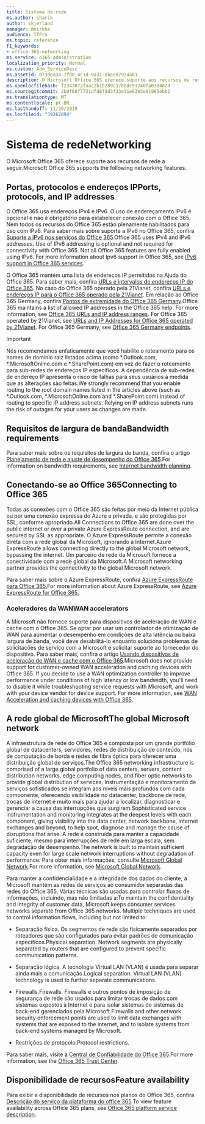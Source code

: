 ```yaml
---
title: Sistema de rede
ms.author: sharik
author: skjerland
manager: mnirkhe
audience: ITPro
ms.topic: reference
f1_keywords:
- office-365-networking
ms.service: o365-administration
localization_priority: Normal
ms.custom: Adm_ServiceDesc
ms.assetid: 073dea34-7fd8-4c1d-9a31-6bee87924a81
description: O Microsoft Office 365 oferece suporte aos recursos de rede a seguir.
ms.openlocfilehash: f2343872faac2b1b289c37b8dc91240fa030482d
ms.sourcegitcommit: 2b9f68f7731dfd6f9d3f33e31e6303e81985ebb2
ms.translationtype: MT
ms.contentlocale: pt-BR
ms.lasthandoff: 11/26/2019
ms.locfileid: "39262894"
---
```

# <a name="networking"></a><span data-ttu-id="b3ab4-103">Sistema de rede</span><span class="sxs-lookup"><span data-stu-id="b3ab4-103">Networking</span></span>

<span data-ttu-id="b3ab4-104">O Microsoft Office 365 oferece suporte aos recursos de rede a seguir.</span><span class="sxs-lookup"><span data-stu-id="b3ab4-104">Microsoft Office 365 supports the following networking features.</span></span>
  
## <a name="ports-protocols-and-ip-addresses"></a><span data-ttu-id="b3ab4-105">Portas, protocolos e endereços IP</span><span class="sxs-lookup"><span data-stu-id="b3ab4-105">Ports, protocols, and IP addresses</span></span>

<span data-ttu-id="b3ab4-p101">O Office 365 usa endereços IPv4 e IPv6. O uso de endereçamento IPv6 é opcional e não é obrigatório para estabelecer conexão com o Office 365. Nem todos os recursos do Office 365 estão plenamente habilitados para uso com IPv6. Para saber mais sobre suporte a IPv6 no Office 365, confira [Suporte a IPv6 nos serviços do Office 365](https://docs.microsoft.com/office365/enterprise/ipv6-support).</span><span class="sxs-lookup"><span data-stu-id="b3ab4-p101">Office 365 uses IPv4 and IPv6 addresses. Use of IPv6 addressing is optional and not required for connectivity with Office 365. Not all Office 365 features are fully enabled using IPv6. For more information about Ipv6 support in Office 365, see [IPv6 support in Office 365 services](https://docs.microsoft.com/office365/enterprise/ipv6-support).</span></span>
  
<span data-ttu-id="b3ab4-p102">O Office 365 mantém uma lista de endereços IP permitidos na Ajuda do Office 365. Para saber mais, confira [URLs e intervalos de endereços IP do Office 365](https://docs.microsoft.com/office365/enterprise/urls-and-ip-address-ranges). No caso do Office 365 operado pela 21Vianet, confira [URLs e endereços IP para o Office 365 operado pela 21Vianet](https://docs.microsoft.com/office365/enterprise/managing-office-365-endpoints). Em relação ao Office 365 Germany, confira [Pontos de extremidade do Office 365 Germany](https://support.office.com/article/Office-365-Germany-endpoints-8a113a50-0071-4155-bb8e-eba5a8dbd4c8).</span><span class="sxs-lookup"><span data-stu-id="b3ab4-p102">Office 365 maintains a list of allowed IP addresses in the Office 365 help. For more information, see [Office 365 URLs and IP address ranges](https://docs.microsoft.com/office365/enterprise/urls-and-ip-address-ranges). For Office 365 operated by 21Vianet, see [URLs and IP Addresses for Office 365 operated by 21Vianet](https://docs.microsoft.com/office365/enterprise/managing-office-365-endpoints). For Office 365 Germany, see [Office 365 Germany endpoints](https://support.office.com/article/Office-365-Germany-endpoints-8a113a50-0071-4155-bb8e-eba5a8dbd4c8).</span></span>
  
> [!IMPORTANT]
> <span data-ttu-id="b3ab4-p103">Nós recomendamos enfaticamente que você habilite o roteamento para os nomes de domínio raiz listados acima (como \*.Outlook.com, \*.MicrosoftOnline.com e \*.SharePoint.com) em vez de fazer o roteamento para sub-redes de endereços IP específicos. A dependência de sub-redes de endereço IP apresenta o risco de falhas para seus usuários à medida que as alterações são feitas.</span><span class="sxs-lookup"><span data-stu-id="b3ab4-p103">We strongly recommend that you enable routing to the root domain names listed in the articles above (such as \*.Outlook.com, \*.MicrosoftOnline.com and \*.SharePoint.com) instead of routing to specific IP address subnets. Relying on IP address subnets runs the risk of outages for your users as changes are made.</span></span> 
  
## <a name="bandwidth-requirements"></a><span data-ttu-id="b3ab4-116">Requisitos de largura de banda</span><span class="sxs-lookup"><span data-stu-id="b3ab4-116">Bandwidth requirements</span></span>

<span data-ttu-id="b3ab4-117">Para saber mais sobre os requisitos de largura de banda, confira o artigo [Planejamento de rede e ajuste de desempenho do Office 365](https://docs.microsoft.com/office365/enterprise/network-planning-and-performance).</span><span class="sxs-lookup"><span data-stu-id="b3ab4-117">For information on bandwidth requirements, see [Internet bandwidth planning](https://docs.microsoft.com/office365/enterprise/network-planning-and-performance).</span></span>
  
## <a name="connecting-to-office-365"></a><span data-ttu-id="b3ab4-118">Conectando-se ao Office 365</span><span class="sxs-lookup"><span data-stu-id="b3ab4-118">Connecting to Office 365</span></span>

<span data-ttu-id="b3ab4-119">Todas as conexões com o Office 365 são feitas por meio da Internet pública ou por uma conexão expressa do Azure e privada, e são protegidas por SSL, conforme apropriado.</span><span class="sxs-lookup"><span data-stu-id="b3ab4-119">All Connections to Office 365 are done over the public internet or over a private Azure ExpressRoute connection, and are secured by SSL as appropriate.</span></span> <span data-ttu-id="b3ab4-120">O Azure ExpressRoute permite a conexão direta com a rede global da Microsoft, ignorando a Internet.</span><span class="sxs-lookup"><span data-stu-id="b3ab4-120">Azure ExpressRoute allows connecting directly to the global Microsoft network, bypassing the internet.</span></span> <span data-ttu-id="b3ab4-121">Um parceiro de rede da Microsoft fornece a conectividade com a rede global da Microsoft.</span><span class="sxs-lookup"><span data-stu-id="b3ab4-121">A Microsoft networking partner provides the connectivity to the global Microsoft network.</span></span>
  
<span data-ttu-id="b3ab4-122">Para saber mais sobre o Azure ExpressRoute, confira [Azure ExpressRoute para Office 365.](https://aka.ms/expressrouteoffice365)</span><span class="sxs-lookup"><span data-stu-id="b3ab4-122">For more information about Azure ExpressRoute, see [Azure ExpressRoute for Office 365.](https://aka.ms/expressrouteoffice365)</span></span>
  
### <a name="wan-accelerators"></a><span data-ttu-id="b3ab4-123">Aceleradores da WAN</span><span class="sxs-lookup"><span data-stu-id="b3ab4-123">WAN accelerators</span></span>

<span data-ttu-id="b3ab4-p105">A Microsoft não fornece suporte para dispositivos de aceleração de WAN e cache com o Office 365. Se optar por usar um controlador de otimização de WAN para aumentar o desempenho em condições de alta latência ou baixa largura de banda, você deve desabilitá-lo enquanto soluciona problemas de solicitações de serviço com a Microsoft e solicitar suporte ao fornecedor do dispositivo. Para saber mais, confira o artigo [Usando dispositivos de aceleração de WAN e cache com o Office 365](https://support.microsoft.com/help/2690045/using-third-party-network-devices-or-solutions-with-office-365).</span><span class="sxs-lookup"><span data-stu-id="b3ab4-p105">Microsoft does not provide support for customer-owned WAN acceleration and caching devices with Office 365. If you decide to use a WAN optimization controller to improve performance under conditions of high latency or low bandwidth, you'll need to disable it while troubleshooting service requests with Microsoft, and work with your device vendor for device support. For more information, see [WAN Acceleration and caching devices with Office 365](https://support.microsoft.com/help/2690045/using-third-party-network-devices-or-solutions-with-office-365).</span></span>
  
## <a name="the-global-microsoft-network"></a><span data-ttu-id="b3ab4-127">A rede global de Microsoft</span><span class="sxs-lookup"><span data-stu-id="b3ab4-127">The global Microsoft network</span></span>

<span data-ttu-id="b3ab4-128">A infraestrutura de rede do Office 365 é composta por um grande portfólio global de datacenters, servidores, redes de distribuição de conteúdo, nós de computação de borda e redes de fibra óptica para oferecer uma distribuição global de serviços.</span><span class="sxs-lookup"><span data-stu-id="b3ab4-128">The Office 365 networking infrastructure is comprised of a large global portfolio of data centers, servers, content distribution networks, edge computing nodes, and fiber optic networks to provide global distribution of services.</span></span> <span data-ttu-id="b3ab4-129">Instrumentação e monitoramento de serviços sofisticados se integram aos níveis mais profundos com cada componente, oferecendo visibilidade no datacenter, backbone de rede, trocas de internet e muito mais para ajudar a localizar, diagnosticar e gerenciar a causa das interrupções que surgirem.</span><span class="sxs-lookup"><span data-stu-id="b3ab4-129">Sophisticated service instrumentation and monitoring integrates at the deepest levels with each component, giving visibility into the data center, network backbone, internet exchanges and beyond, to help spot, diagnose and manage the cause of disruptions that arise.</span></span> <span data-ttu-id="b3ab4-130">A rede é construída para manter a capacidade suficiente, mesmo para interrupções de rede em larga escala, sem degradação de desempenho.</span><span class="sxs-lookup"><span data-stu-id="b3ab4-130">The network is built to maintain sufficient capacity even for large scale network interruptions without degradation of performance.</span></span> <span data-ttu-id="b3ab4-131">Para obter mais informações, consulte [Microsoft Global Network](https://docs.microsoft.com/azure/networking/microsoft-global-network).</span><span class="sxs-lookup"><span data-stu-id="b3ab4-131">For more information, see [Microsoft Global Network](https://docs.microsoft.com/azure/networking/microsoft-global-network).</span></span> 
  
<span data-ttu-id="b3ab4-p107">Para manter a confidencialidade e a integridade dos dados do cliente, a Microsoft mantém as redes de serviços ao consumidor separadas das redes do Office 365. Várias técnicas são usadas para controlar fluxos de informações, incluindo, mas não limitadas a:</span><span class="sxs-lookup"><span data-stu-id="b3ab4-p107">To maintain the confidentiality and integrity of customer data, Microsoft keeps consumer services networks separate from Office 365 networks. Multiple techniques are used to control information flows, including but not limited to:</span></span>
  
- <span data-ttu-id="b3ab4-p108">Separação física. Os segmentos de rede são fisicamente separados por roteadores que são configurados para evitar padrões de comunicação específicos.</span><span class="sxs-lookup"><span data-stu-id="b3ab4-p108">Physical separation. Network segments are physically separated by routers that are configured to prevent specific communication patterns.</span></span>
    
- <span data-ttu-id="b3ab4-p109">Separação lógica. A tecnologia Virtual LAN (VLAN) é usada para separar ainda mais a comunicação.</span><span class="sxs-lookup"><span data-stu-id="b3ab4-p109">Logical separation. Virtual LAN (VLAN) technology is used to further separate communications.</span></span>
    
- <span data-ttu-id="b3ab4-138">Firewalls.</span><span class="sxs-lookup"><span data-stu-id="b3ab4-138">Firewalls.</span></span> <span data-ttu-id="b3ab4-139">Firewalls e outros pontos de imposição de segurança de rede são usados para limitar trocas de dados com sistemas expostos à Internet e para isolar sistemas de sistemas de back-end gerenciados pela Microsoft.</span><span class="sxs-lookup"><span data-stu-id="b3ab4-139">Firewalls and other network security enforcement points are used to limit data exchanges with systems that are exposed to the internet, and to isolate systems from back-end systems managed by Microsoft.</span></span> 
    
- <span data-ttu-id="b3ab4-140">Restrições de protocolo.</span><span class="sxs-lookup"><span data-stu-id="b3ab4-140">Protocol restrictions.</span></span>
    
<span data-ttu-id="b3ab4-141">Para saber mais, visite a [Central de Confiabilidade do Office 365](https://www.microsoft.com/trust-center).</span><span class="sxs-lookup"><span data-stu-id="b3ab4-141">For more information, see the [Office 365 Trust Center](https://www.microsoft.com/trust-center).</span></span> 
  
## <a name="feature-availability"></a><span data-ttu-id="b3ab4-142">Disponibilidade de recursos</span><span class="sxs-lookup"><span data-stu-id="b3ab4-142">Feature availability</span></span>

<span data-ttu-id="b3ab4-143">Para exibir a disponibilidade de recursos nos planos do Office 365, confira [Descrição do serviço da plataforma do office 365](office-365-platform-service-description.md).</span><span class="sxs-lookup"><span data-stu-id="b3ab4-143">To view feature availability across Office 365 plans, see [Office 365 platform service description](office-365-platform-service-description.md).</span></span>
  

